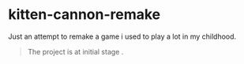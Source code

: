 # kitten-cannon-remake

Just an attempt to remake a game 
i used to play a lot in my childhood.

> The project is at initial stage .

